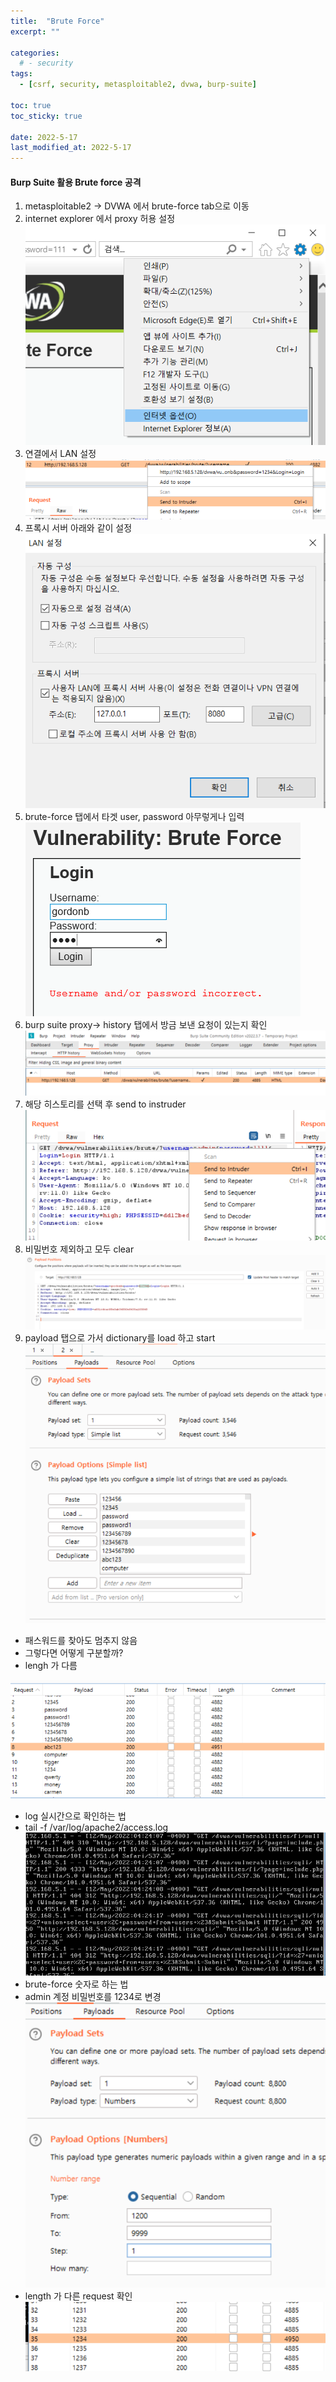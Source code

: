 ```yaml
---
title:  "Brute Force"
excerpt: ""

categories:
  # - security
tags:
  - [csrf, security, metasploitable2, dvwa, burp-suite]

toc: true
toc_sticky: true
 
date: 2022-5-17
last_modified_at: 2022-5-17
---
```

#### Burp Suite 활용 Brute force 공격
1. metasploitable2 -> DVWA 에서 brute-force tab으로 이동
2. internet explorer 에서 proxy 허용 설정
![picture 6](../assets/images/20220517-111925.png)  
3. 연결에서 LAN 설정
![picture 15](../assets/images/20220517-102247.png)  
4. 프록시 서버 아래와 같이 설정
![picture 7](../assets/images/20220517-112022.png)  
5. brute-force 탭에서 타겟 user, password 아무렇게나 입력
![picture 9](../assets/images/20220517-112303.png)  
6. burp suite proxy-> history 탭에서 방금 보낸 요청이 있는지 확인
![picture 10](../assets/images/20220517-112353.png)  
7. 해당 히스토리를 선택 후 send to instruder
![picture 11](../assets/images/20220517-112526.png)  
8. 비밀번호 제외하고 모두 clear
![picture 16](../assets/images/20220517-102406.png)
9. payload 탭으로 가서 dictionary를 load 하고 start
![picture 17](../assets/images/20220517-102639.png)  
- 패스워드를 찾아도 멈추지 않음
- 그렇다면 어떻게 구분할까?
- lengh 가 다름

![picture 18](../assets/images/20220517-103156.png)  
- log 실시간으로 확인하는 법
- tail -f /var/log/apache2/access.log
![picture 1](../assets/images/20220517-110639.png)
- brute-force 숫자로 하는 법
- admin 계정 비밀번호를 1234로 변경
![picture 3](../assets/images/20220517-111239.png)  
- length 가 다른 request 확인
![picture 5](../assets/images/20220517-111619.png)  
